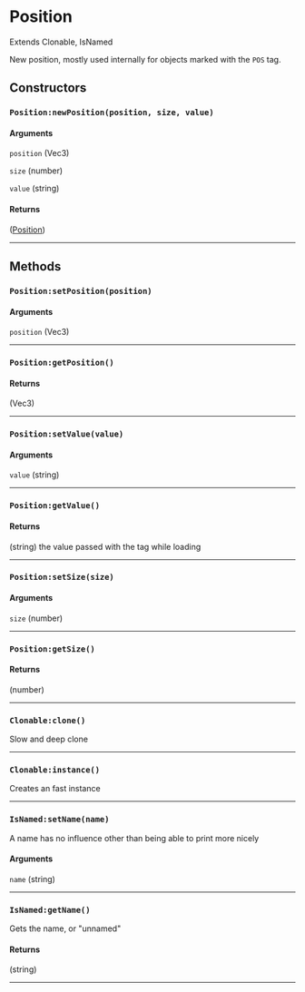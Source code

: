 # Position
Extends Clonable, IsNamed

New position, mostly used internally for objects marked with the `POS` tag.
## Constructors
### `Position:newPosition(position, size, value)`

#### Arguments
`position` (Vec3) 

`size` (number) 

`value` (string) 

#### Returns
([Position](https://3dreamengine.github.io/3DreamEngine/docu/classes/position)) 


_________________

## Methods
### `Position:setPosition(position)`

#### Arguments
`position` (Vec3) 


_________________

### `Position:getPosition()`

#### Returns
(Vec3) 


_________________

### `Position:setValue(value)`

#### Arguments
`value` (string) 


_________________

### `Position:getValue()`

#### Returns
(string)  the value passed with the tag while loading


_________________

### `Position:setSize(size)`

#### Arguments
`size` (number) 


_________________

### `Position:getSize()`

#### Returns
(number) 


_________________

### `Clonable:clone()`
Slow and deep clone

_________________

### `Clonable:instance()`
Creates an fast instance

_________________

### `IsNamed:setName(name)`
A name has no influence other than being able to print more nicely
#### Arguments
`name` (string) 


_________________

### `IsNamed:getName()`
Gets the name, or "unnamed"
#### Returns
(string) 


_________________
